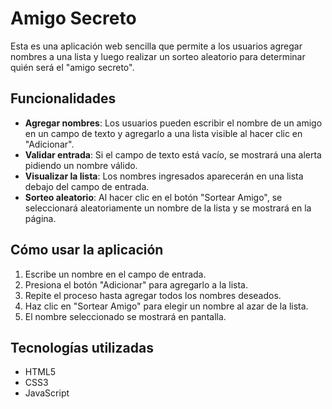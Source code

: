 # Amigo Secreto

Esta es una aplicación web sencilla que permite a los usuarios agregar nombres a una lista y luego realizar un sorteo aleatorio para determinar quién será el "amigo secreto".

## Funcionalidades
- **Agregar nombres**: Los usuarios pueden escribir el nombre de un amigo en un campo de texto y agregarlo a una lista visible al hacer clic en "Adicionar".
- **Validar entrada**: Si el campo de texto está vacío, se mostrará una alerta pidiendo un nombre válido.
- **Visualizar la lista**: Los nombres ingresados aparecerán en una lista debajo del campo de entrada.
- **Sorteo aleatorio**: Al hacer clic en el botón "Sortear Amigo", se seleccionará aleatoriamente un nombre de la lista y se mostrará en la página.

## Cómo usar la aplicación
1. Escribe un nombre en el campo de entrada.
2. Presiona el botón "Adicionar" para agregarlo a la lista.
3. Repite el proceso hasta agregar todos los nombres deseados.
4. Haz clic en "Sortear Amigo" para elegir un nombre al azar de la lista.
5. El nombre seleccionado se mostrará en pantalla.

## Tecnologías utilizadas
- HTML5
- CSS3
- JavaScript

